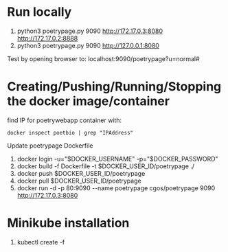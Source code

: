 # Run locally
1. python3 poetrypage.py 9090  http://172.17.0.3:8080 http://172.17.0.2:8888
2. python3 poetrypage.py 9090 http://127.0.0.1:8080

Test by opening browser to: localhost:9090/poetrypage?u=normal#

# Creating/Pushing/Running/Stopping the docker image/container

find IP for poetrywebapp container with:
```
docker inspect poetbio | grep "IPAddress"
```

Update poetrypage Dockerfile


1. docker login -u="$DOCKER_USERNAME" -p="$DOCKER_PASSWORD"
2. docker build -f Dockerfile -t $DOCKER_USER_ID/poetrypage ./
3. docker push $DOCKER_USER_ID/poetrypage
4. docker pull $DOCKER_USER_ID/poetrypage
5. docker run -d -p 80:9090 --name poetrypage cgos/poetrypage 9090 http://172.17.0.3:8080

# Minikube installation
1. kubectl create -f
